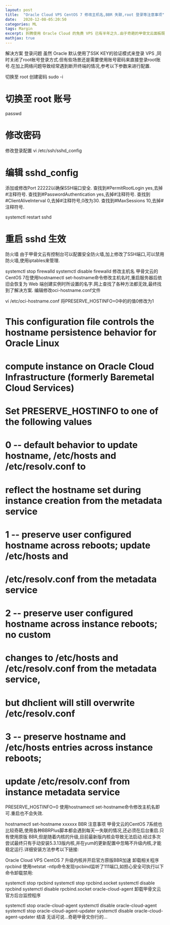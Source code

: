 ```yaml
---
layout: post
title:  "Oracle Cloud VPS CentOS 7 修改主机名,BBR 失联,root 登录等注意事项"
date:   2020-12-08-05:20:50
categories: ML
tags: Margin
excerpt: 折腾使用 Oracle Cloud 的免费 VPS 已有半年之久.由于奇葩的甲骨文云面板既无快照功能,重装又麻烦,经过不停的删机,抢机,最后也算是稳定的配置好了服务器.本文将简单总结和分享下在配置奇葩的甲骨文CentOS 7时遇到的一些问题和解决方法.
mathjax: true
---
```

解决方案
登录问题
虽然 Oracle 默认使用了SSK KEY的验证模式来登录 VPS ,同时关闭了root帐号登录方式.但有些场景还是需要使用账号密码来直接登录root账号.在加上网络问题导致经常遇到断开终端的情况,参考以下参数来进行配置.

切换至 root 创建密码
sudo -i
# 切换至 root 账号
passwd
# 修改密码
修改登录配置
vi /etc/ssh/sshd_config
# 编辑 sshd_config
添加或修改Port 22222以确保SSH端口安全.
查找到#PermitRootLogin yes,去掉#注释符号.
查找到#PasswordAuthentication yes,去掉#注释符号.
查找到#ClientAliveInterval 0,去掉#注释符号,0改为30.
查找到#MaxSessions 10,去掉#注释符号.

systemctl restart sshd
# 重启 sshd 生效
防火墙
由于甲骨文云有控制台可以配置安全防火墙,加上修改了SSH端口,可以禁用防火墙,使用iptables来管理.

systemctl stop firewalld
systemctl disable firewalld
修改主机名
甲骨文云的CentOS 7在使用hostnamectl set-hostname命令修改主机名时,重启服务器后依旧会恢复为 Web 端创建实例时所设置的名字.网上查找了各种方法都无效,最终找到了解决方案.
编辑修改oci-hostname.conf文件

vi /etc/oci-hostname.conf
将PRESERVE_HOSTINFO=0中的的值0修改为1

# This configuration file controls the hostname persistence behavior for Oracle Linux
# compute instance on Oracle Cloud Infrastructure (formerly Baremetal Cloud Services)
# Set PRESERVE_HOSTINFO to one of the following values
#   0 -- default behavior to update hostname, /etc/hosts and /etc/resolv.conf to 
#        reflect the hostname set during instance creation from the metadata service
#   1 -- preserve user configured hostname across reboots; update /etc/hosts and 
#           /etc/resolv.conf from the metadata service  
#   2 -- preserve user configured hostname across instance reboots; no custom  
#        changes to /etc/hosts and /etc/resolv.conf from the metadata service,
#        but dhclient will still overwrite /etc/resolv.conf
#   3 -- preserve hostname and /etc/hosts entries across instance reboots; 
#        update /etc/resolv.conf from instance metadata service
PRESERVE_HOSTINFO=0
使用hostnamectl set-hostname命令修改主机名即可.重启也不会失效.

hostnamectl set-hostname xxxxxx
BBR 注意事项
甲骨文云的CentOS 7系统也比较奇葩,使用各种BBRPlus脚本都会遇到每天一失联的情况,还必须在后台重启.只有使用原版 BBR,但是随着内核的升级,目前最新版内核会导致无法启动.经过多次尝试最终只有手动安装5.3.13版内核,并在yum的更新配置中忽略不升级内核,才能稳定运行.详细安装方法参考以下链接:

Oracle Cloud VPS CentOS 7 升级内核并开启官方原版BBR加速
卸载相关程序
rpcbind
使用netstat -ntlp命令发现rpcbind监听了111端口,如担心安全可执行以下命令卸载禁用:

systemctl stop rpcbind
systemctl stop rpcbind.socket
systemctl disable rpcbind
systemctl disable rpcbind.socket 
oracle-cloud-agent
卸载甲骨文云官方后台监控程序

systemctl stop oracle-cloud-agent
systemctl disable oracle-cloud-agent
systemctl stop oracle-cloud-agent-updater
systemctl disable oracle-cloud-agent-updater
结语
无话可说...奇葩甲骨文你行的...
